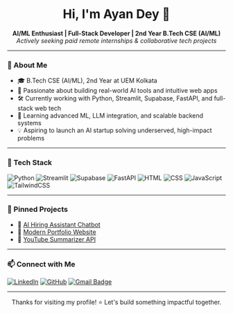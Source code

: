 <h1 align="center">Hi, I'm Ayan Dey 👋</h1>

<p align="center">
  <b>AI/ML Enthusiast | Full-Stack Developer | 2nd Year B.Tech CSE (AI/ML)</b><br>
  <i>Actively seeking paid remote internships & collaborative tech projects</i>
</p>

---

### 🚀 About Me

- 🎓 B.Tech CSE (AI/ML), 2nd Year at UEM Kolkata
- 🤖 Passionate about building real-world AI tools and intuitive web apps
- 🛠️ Currently working with Python, Streamlit, Supabase, FastAPI, and full-stack web tech
- 🌱 Learning advanced ML, LLM integration, and scalable backend systems
- 💡 Aspiring to launch an AI startup solving underserved, high-impact problems

---

### 🔨 Tech Stack

![Python](https://img.shields.io/badge/-Python-3776AB?style=for-the-badge&logo=python&logoColor=white)
![Streamlit](https://img.shields.io/badge/-Streamlit-FF4B4B?style=for-the-badge&logo=streamlit&logoColor=white)
![Supabase](https://img.shields.io/badge/-Supabase-3ECF8E?style=for-the-badge&logo=supabase&logoColor=white)
![FastAPI](https://img.shields.io/badge/-FastAPI-009688?style=for-the-badge&logo=fastapi&logoColor=white)
![HTML](https://img.shields.io/badge/-HTML5-E34F26?style=for-the-badge&logo=html5&logoColor=white)
![CSS](https://img.shields.io/badge/-CSS3-1572B6?style=for-the-badge&logo=css3&logoColor=white)
![JavaScript](https://img.shields.io/badge/-JavaScript-F7DF1E?style=for-the-badge&logo=javascript&logoColor=black)
![TailwindCSS](https://img.shields.io/badge/-TailwindCSS-06B6D4?style=for-the-badge&logo=tailwindcss&logoColor=white)

---

### 📌 Pinned Projects

- 🔗 [AI Hiring Assistant Chatbot](https://github.com/35250/ai-hiring-assistant)
- 🔗 [Modern Portfolio Website](https://github.com/35250/modern-portfolio-website)
- 🔗 [YouTube Summarizer API](https://github.com/35250/youtube-summarizer-api)

---

### 📫 Connect with Me

[![LinkedIn](https://img.shields.io/badge/-LinkedIn-0A66C2?style=for-the-badge&logo=linkedin&logoColor=white)](https://www.linkedin.com/in/ayandey212105242)
[![GitHub](https://img.shields.io/badge/-GitHub-181717?style=for-the-badge&logo=github&logoColor=white)](https://github.com/35250)
[![Gmail Badge](https://img.shields.io/badge/-ayandey2285@gmail.com-c14438?style=flat&logo=Gmail&logoColor=white)](mailto:ayandey2285@gmail.com)

---

<p align="center">
  Thanks for visiting my profile! ⭐ Let's build something impactful together.
</p>
